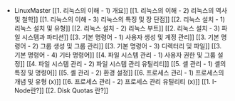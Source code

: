 - LinuxMaster
	[[1. 리눅스의 이해 - 1) 개요]]
	[[1. 리눅스의 이해 - 2) 리눅스의 역사 및 철학]]
	[[1. 리눅스의 이해 - 3) 리눅스의 특징 및 장 단점]]
	[[2. 리눅스 설치 - 1) 리눅스 설치 및 유형]]
	[[2. 리눅스 설치 - 2) 리눅스 부트]]
	[[2. 리눅스 설치 - 3) 파일 시스템과 파티션]]
	[[3. 기본 명령어 - 1) 사용자 생성 및 계정 관리]]
	[[3. 기본 명령어 - 2) 그룹 생성 및 그룹 관리]]
	[[3. 기본 명령어 - 3) 디렉터리 및 파일]]
	[[3. 기본 명령어 - 4) 기타 명령어]]
	[[4. 파일 시스템 관리 - 1) 사용자 권한 및 그룹 설정]]
	[[4. 파일 시스템 관리 - 2) 파일 시스템 관리 유틸리티]]
	[[5. 셸 관리 - 1) 셸의 특징 및 명령어]]
	[[5. 셸 관리 - 2) 환경 설정]]
	[[6. 프로세스 관리 - 1) 프로세스의 개념 및 유형 (x)]]
	[[6. 프로세스 관리 - 2) 프로세스 관리 유틸리티 (x)]]
[[1. I-Node란?]]
[[2.  Disk Quotas 란?]]